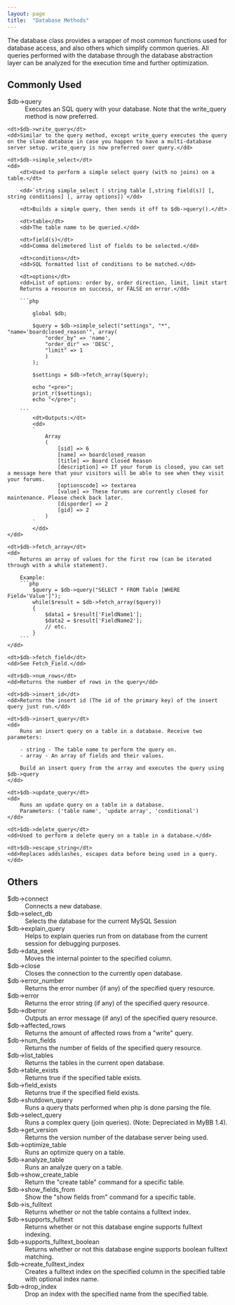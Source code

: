 ```yaml
---
layout: page
title:  "Database Methods"
---
```


The database class provides a wrapper of most common functions used for database access, and also others which simplify common queries. All queries performed with the database through the database abstraction layer can be analyzed for the execution time and further optimization.

## Commonly Used

<dl>
    <dt>$db->query</dt>
    <dd>Executes an SQL query with your database. Note that the write_query method is now preferred.</dd>

    <dt>$db->write_query</dt>
    <dd>Similar to the query method, except write_query executes the query on the slave database in case you happen to have a multi-database server setup. write_query is now preferred over query.</dd>

    <dt>$db->simple_select</dt>
    <dd>
        <dt>Used to perform a simple select query (with no joins) on a table.</dt>
		
        <dd>`string simple_select ( string table [,string field(s)] [, string conditions] [, array options])`</dd>

        <dt>Builds a simple query, then sends it off to $db->query().</dt>

        <dt>table</dt>
        <dd>The table name to be queried.</dd>

        <dt>field(s)</dt>
        <dd>Comma delimetered list of fields to be selected.</dd>

        <dt>conditions</dt>
        <dd>SQL formatted list of conditions to be matched.</dd>

        <dt>options</dt>
        <dd>List of options: order by, order direction, limit, limit start
        Returns a resource on success, or FALSE on error.</dd>

        ```php

            global $db;

            $query = $db->simple_select("settings", "*", "name='boardclosed_reason'", array(
                "order_by" => 'name',
                "order_dir" => 'DESC',
                "limit" => 1
                )
            );

            $settings = $db->fetch_array($query);

            echo "<pre>";
            print_r($settings);
            echo "</pre>";

        ```
            <dt>Outputs:</dt>
			<dd>
			`
                Array
                (
                    [sid] => 6
                    [name] => boardclosed_reason
                    [title] => Board Closed Reason
                    [description] => If your forum is closed, you can set a message here that your visitors will be able to see when they visit your forums.
                    [optionscode] => textarea
                    [value] => These forums are currently closed for maintenance. Please check back later.
                    [disporder] => 2
                    [gid] => 2
                )
            `
			</dd>
    </dd>

    <dt>$db->fetch_array</dt>
    <dd>
        Returns an array of values for the first row (can be iterated through with a while statement).

        Example:
		```php
            $query = $db->query("SELECT * FROM Table [WHERE Field='Value']");
            while($result = $db->fetch_array($query))
            {
                $data1 = $result['FieldName1'];
                $data2 = $result['FieldName2'];
                // etc.
            }
		```
    </dd>

    <dt>$db->fetch_field</dt>
    <dd>See Fetch_Field.</dd>

    <dt>$db->num_rows</dt>
    <dd>Returns the number of rows in the query</dd>

    <dt>$db->insert_id</dt>
    <dd>Returns the insert id (The id of the primary key) of the insert query just run.</dd>

    <dt>$db->insert_query</dt>
    <dd>
        Runs an insert query on a table in a database. Receive two parameters:

        - string - The table name to perform the query on.
        - array - An array of fields and their values.

        Build an insert query from the array and executes the query using $db->query
    </dd>

    <dt>$db->update_query</dt>
    <dd>
        Runs an update query on a table in a database.
        Parameters: ('table name', 'update array', 'conditional')
    </dd>

    <dt>$db->delete_query</dt>
    <dd>Used to perform a delete query on a table in a database.</dd>

    <dt>$db->escape_string</dt>
    <dd>Replaces addslashes, escapes data before being used in a query.</dd>
</dl>

## Others

<dt>$db->connect</dt>
<dd>Connects a new database.</dd>

<dt>$db->select_db</dt>
<dd>Selects the database for the current MySQL Session</dd>

<dt>$db->explain_query</dt>
<dd>Helps to explain queries run from on database from the current session for debugging purposes.</dd>

<dt>$db->data_seek</dt>
<dd>Moves the internal pointer to the specified column.</dd>

<dt>$db->close</dt>
<dd>Closes the connection to the currently open database.</dd>

<dt>$db->error_number</dt>
<dd>Returns the error number (if any) of the specified query resource.</dd>

<dt>$db->error</dt>
<dd>Returns the error string (if any) of the specified query resource.</dd>

<dt>$db->dberror</dt>
<dd>Outputs an error message (if any) of the specified query resource.</dd>

<dt>$db->affected_rows</dt>
<dd>Returns the amount of affected rows from a "write" query.</dd>

<dt>$db->num_fields</dt>
<dd>Returns the number of fields of the specified query resource.</dd>

<dt>$db->list_tables</dt>
<dd>Returns the tables in the current open database.</dd>

<dt>$db->table_exists</dt>
<dd>Returns true if the specified table exists.</dd>

<dt>$db->field_exists</dt>
<dd>Returns true if the specified field exists.</dd>

<dt>$db->shutdown_query</dt>
<dd>Runs a query thats performed when php is done parsing the file.</dd>

<dt>$db->select_query</dt>
<dd>Runs a complex query (join queries). (Note: Depreciated in MyBB 1.4).</dd>

<dt>$db->get_version</dt>
<dd>Returns the version number of the database server being used.</dd>

<dt>$db->optimize_table</dt>
<dd>Runs an optimize query on a table.</dd>

<dt>$db->analyze_table</dt>
<dd>Runs an analyze query on a table.</dd>

<dt>$db->show_create_table</dt>
<dd>Return the "create table" command for a specific table.</dd>

<dt>$db->show_fields_from</dt>
<dd>Show the "show fields from" command for a specific table.</dd>

<dt>$db->is_fulltext</dt>
<dd>Returns whether or not the table contains a fulltext index.</dd>

<dt>$db->supports_fulltext</dt>
<dd>Returns whether or not this database engine supports fulltext indexing.</dd>

<dt>$db->supports_fulltext_boolean</dt>
<dd>Returns whether or not this database engine supports boolean fulltext matching.</dd>

<dt>$db->create_fulltext_index</dt>
<dd>Creates a fulltext index on the specified column in the specified table with optional index name.</dd>

<dt>$db->drop_index</dt>
<dd>Drop an index with the specified name from the specified table.</dd>